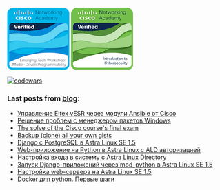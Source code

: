 
[![](emerging-technologies-workshop-model-driven-programmability.png)](https://www.credly.com/badges/185c22b1-6ad5-4b35-ab65-fb499041fb23/public_url)
[![](intro-to-cybersec.png)](https://www.credly.com/badges/0b0c9355-b236-4302-bdc5-aa3b6f8c9b8d/public_url/)

[![codewars](https://www.codewars.com/users/Vostbur/badges/large)](https://www.codewars.com/users/Vostbur)

### Last posts from [blog](https://vostbur.github.io):

  - [Управление Eltex vESR через модули Ansible от Cisco](https://vostbur.github.io/posts/cisco-ansible-modul-for-vesr/)
  - [Решение проблем с менеджером пакетов Windows](https://vostbur.github.io/posts/windows-package-management/)
  - [The solve of the Cisco course's final exam](https://vostbur.github.io/posts/cisco-lab-answer-key/)
  - [Backup (clone) all your own gists](https://vostbur.github.io/posts/backup-all-your-own-gists/)
  - [Django с PostgreSQL в Astra Linux SE 1.5](https://vostbur.github.io/posts/astra-linux-django-web-app-with-postgresql/)
  - [Web-приложение на Python в Astra Linux с ALD авторизацией](https://vostbur.github.io/posts/astra-linux-django-web-app-with-ald-auth/)
  - [Настройка входа в систему с Astra Linux Directory](https://vostbur.github.io/posts/ald-auth-astra-linux-se-15/)
  - [Запуск Django-приложений через mod_python в Astra Linux SE 1.5](https://vostbur.github.io/posts/django-starting-astra-linux-se-15/)
  - [Настройка web-сервера на Astra Linux SE 1.5](https://vostbur.github.io/posts/apache2-astra-linux-se-15/)
  - [Docker для python. Первые шаги](https://vostbur.github.io/posts/docker-for-python-first-steps/)
